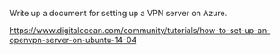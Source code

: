 Write up a document for setting up a VPN server on Azure.

https://www.digitalocean.com/community/tutorials/how-to-set-up-an-openvpn-server-on-ubuntu-14-04
